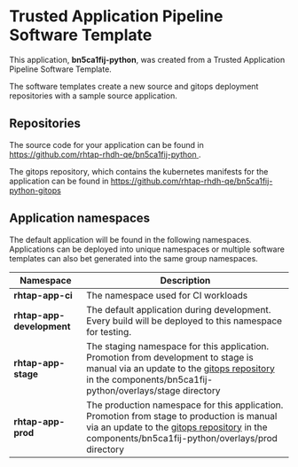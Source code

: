 # Trusted Application Pipeline Software Template

This application, **bn5ca1fij-python**, was created from a Trusted Application Pipeline Software Template.

The software templates create a new source and gitops deployment repositories with a sample source application. 

## Repositories

The source code for your application can be found in [https://github.com/rhtap-rhdh-qe/bn5ca1fij-python ](https://github.com/rhtap-rhdh-qe/bn5ca1fij-python ).
 
The gitops repository, which contains the kubernetes manifests for the application can be found in 
[https://github.com/rhtap-rhdh-qe/bn5ca1fij-python-gitops ](https://github.com/rhtap-rhdh-qe/bn5ca1fij-python-gitops ) 

## Application namespaces 

The default application will be found in the following namespaces. Applications can be deployed into unique namespaces or multiple software templates can also bet generated into the same group namespaces.  

|  Namespace   |  Description   |  
| -------- | -------- |
| **rhtap-app-ci** | The namespace used for CI workloads |
| **rhtap-app-development** | The default application during development. Every build will be deployed to this namespace for testing. |
| **rhtap-app-stage** | The staging namespace for this application. Promotion from development to stage is manual via an update to the [gitops repository](https://github.com/rhtap-rhdh-qe/bn5ca1fij-python-gitops ) in the components/bn5ca1fij-python/overlays/stage directory |
| **rhtap-app-prod** | The production namespace for this application. Promotion from stage to production is manual via an update to the [gitops repository](https://github.com/rhtap-rhdh-qe/bn5ca1fij-python-gitops ) in the components/bn5ca1fij-python/overlays/prod directory |